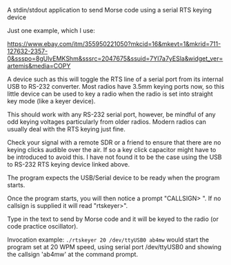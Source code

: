 A stdin/stdout application to send Morse code using a serial RTS keying device

Just one example, which I use:

https://www.ebay.com/itm/355950221050?mkcid=16&mkevt=1&mkrid=711-127632-2357-0&ssspo=8gUlvEMKShm&sssrc=2047675&ssuid=7YI7a7yESla&widget_ver=artemis&media=COPY

A device such as this will toggle the RTS line of a serial port from its
internal USB to RS-232 converter.  Most radios have 3.5mm keying ports now, so
this little device can be used to key a radio when the radio is set into
straight key mode (like a keyer device).

 This should work with any RS-232 serial port, however, be mindful of any odd
 keying voltages particularly from older radios.  Modern radios can usually 
 deal with the RTS keying just fine.

 Check your signal with a remote SDR or a friend to ensure that there are no
 keying clicks audible over the air.  If so a key click capacitor might have to
 be introduced to avoid this.  I have not found it to be the case using the
 USB to RS-232 RTS keying device linked above.

The program expects the USB/Serial device to be ready when the program starts.

Once the program starts, you will then notice a prompt "CALLSIGN> ".  If no
callsign is supplied it will read "rtskeyer>".

Type in the text to send by Morse code and it will be keyed to the radio (or code practice oscillator).

Invocation example: ```./rtskeyer 20 /dev/ttyUSB0 ab4mw```  would start the program 
set at 20 WPM speed, using serial port /dev/ttyUSB0 and showing the callsign
'ab4mw' at the command prompt.
